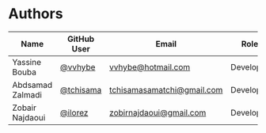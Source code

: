 # Authors

| Name | GitHub User | Email | Role |
| ---- | ----------- | ----- | ---- |
| Yassine Bouba | [@vvhybe](https://github.com/vvhybe) | <vvhybe@hotmail.com> | Developer |
| Abdsamad Zalmadi| [@tchisama](https://github.com/tchisama) | <tchisamasamatchi@gmail.com> | Developer |
| Zobair Najdaoui | [@ilorez](https://github.com/ilorez) | <zobirnajdaoui@gmail.com> | Developer |
